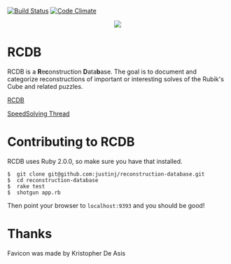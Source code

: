[![Build Status](https://travis-ci.org/justinj/reconstruction-database.png?branch=master)](https://travis-ci.org/justinj/reconstruction-database)
[![Code Climate](https://codeclimate.com/github/justinj/reconstruction-database.png)](https://codeclimate.com/github/justinj/reconstruction-database)

<p align="center">
  <img src="https://raw.github.com/justinj/reconstruction-database/master/public/images/logo.png">
</p>

RCDB
====

RCDB is a <b>R</b>e<b>c</b>onstruction <b>D</b>ata<b>b</b>ase.
The goal is to document and categorize reconstructions of important or interesting solves of the Rubik's Cube and related puzzles.

[RCDB](http://www.rcdb.justinjaffray.com/)

[SpeedSolving Thread](http://www.speedsolving.com/forum/showthread.php?43580-Reconstruction-Database-RCDB)

Contributing to RCDB
====================

RCDB uses Ruby 2.0.0, so make sure you have that installed.

```shell
$  git clone git@github.com:justinj/reconstruction-database.git
$  cd reconstruction-database
$  rake test
$  shotgun app.rb
```

Then point your browser to `localhost:9393` and you should be good!

Thanks
======

Favicon was made by Kristopher De Asis
